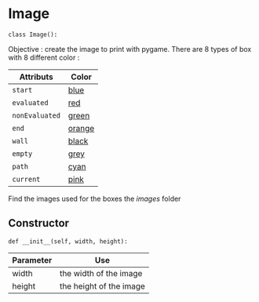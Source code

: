 # **<a name="image" />Image**

    class Image():

Objective : create the image to print with pygame. There are 8 types of box with 8 different color :

Attributs  | Color
--- | ---
`start` | [blue](../images/blue_box.png)
`evaluated` | [red](../images/red_box.png)
`nonEvaluated` | [green](../images/green_box.png)
`end` | [orange](../images/orange_box.png)
`wall` | [black](../images/black_box.png)
`empty` | [grey](../images/grey_box.png)
`path` | [cyan](../images/cyan_box.png)
`current` | [pink](../images/pink_box.png)

Find the images used for the boxes the *images* folder 

## **Constructor**

    def __init__(self, width, height):

Parameter | Use
--- | ---
width | the width of the image
height | the height of the image
